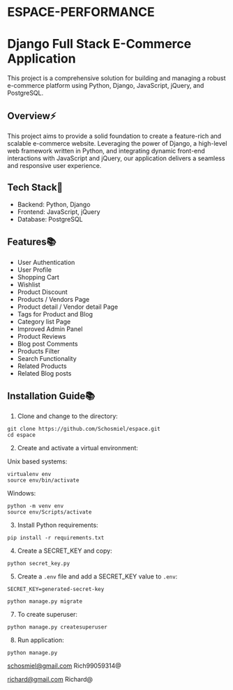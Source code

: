 # ESPACE-PERFORMANCE

# Django Full Stack E-Commerce Application

This project is a comprehensive solution for building and managing a robust e-commerce platform using Python, Django, JavaScript, jQuery, and PostgreSQL.


## Overview⚡️

This project aims to provide a solid foundation to create a feature-rich and scalable e-commerce website. Leveraging the power of Django, a high-level web framework written in Python, and integrating dynamic front-end interactions with JavaScript and jQuery, our application delivers a seamless and responsive user experience.

## Tech Stack🚀

- Backend: Python, Django
- Frontend: JavaScript, jQuery
- Database: PostgreSQL

## Features📚

- User Authentication
- User Profile
- Shopping Cart
- Wishlist
- Product Discount
- Products / Vendors Page
- Product detail / Vendor detail Page
- Tags for Product and Blog
- Category list Page
- Improved Admin Panel
- Product Reviews
- Blog post Comments
- Products Filter
- Search Functionality
- Related Products
- Related Blog posts

## Installation Guide📚

1. Clone and change to the directory:

```
git clone https://github.com/Schosmiel/espace.git
cd espace
```

2. Create and activate a virtual environment:

Unix based systems:
```
virtualenv env
source env/bin/activate
```

Windows:
```
python -m venv env
source env/Scripts/activate
```

3. Install Python requirements:

```
pip install -r requirements.txt

```

4. Create a SECRET_KEY and copy:

```
python secret_key.py
```

5. Create a `.env` file and add a SECRET_KEY value to `.env`:

```
SECRET_KEY=generated-secret-key
```

```
python manage.py migrate
```

7. To create superuser:

```
python manage.py createsuperuser
```

8. Run application:

```
python manage.py
```


schosmiel@gmail.com
Rich99059314@

richard@gmail.com
Richard@